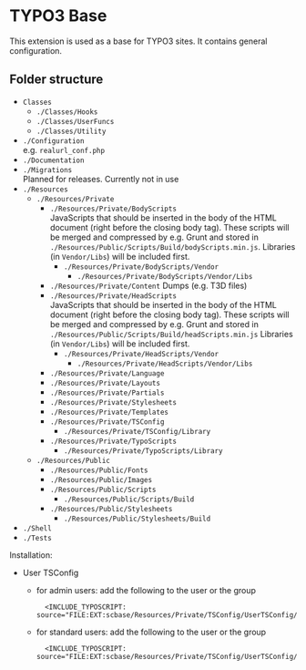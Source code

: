 TYPO3 Base
==========

This extension is used as a base for TYPO3 sites. It contains general configuration.


Folder structure
----------------

* `Classes`
  * `./Classes/Hooks`
  * `./Classes/UserFuncs`
  * `./Classes/Utility`
* `./Configuration`  
  e.g. `realurl_conf.php`
* `./Documentation`
* `./Migrations`  
  Planned for releases. Currently not in use
* `./Resources`
  * `./Resources/Private`
    * `./Resources/Private/BodyScripts`  
      JavaScripts that should be inserted in the body of the HTML document (right before the closing body tag).
      These scripts will be merged and compressed by e.g. Grunt and stored in `./Resources/Public/Scripts/Build/bodyScripts.min.js`.
      Libraries (in `Vendor/Libs`) will be included first.
      * `./Resources/Private/BodyScripts/Vendor`
        * `./Resources/Private/BodyScripts/Vendor/Libs`
    * `./Resources/Private/Content` 
      Dumps (e.g. T3D files)
    * `./Resources/Private/HeadScripts`  
      JavaScripts that should be inserted in the body of the HTML document (right before the closing body tag).
      These scripts will be merged and compressed by e.g. Grunt and stored in `./Resources/Public/Scripts/Build/headScripts.min.js`
      Libraries (in `Vendor/Libs`) will be included first.
      * `./Resources/Private/HeadScripts/Vendor`
        * `./Resources/Private/HeadScripts/Vendor/Libs`
    * `./Resources/Private/Language`
    * `./Resources/Private/Layouts`
    * `./Resources/Private/Partials`
    * `./Resources/Private/Stylesheets`
    * `./Resources/Private/Templates`
    * `./Resources/Private/TSConfig`
      * `./Resources/Private/TSConfig/Library`
    * `./Resources/Private/TypoScripts`
      * `./Resources/Private/TypoScripts/Library`
  * `./Resources/Public`
    * `./Resources/Public/Fonts`
    * `./Resources/Public/Images`
    * `./Resources/Public/Scripts`
      * `./Resources/Public/Scripts/Build`
    * `./Resources/Public/Stylesheets`
      * `./Resources/Public/Stylesheets/Build`
* `./Shell`
* `./Tests`

Installation:

- User TSConfig
  * for admin users: add the following to the user or the group

          <INCLUDE_TYPOSCRIPT: source="FILE:EXT:scbase/Resources/Private/TSConfig/UserTSConfig/Library/adminTS.ts">

  * for standard users: add the following to the user or the group

          <INCLUDE_TYPOSCRIPT: source="FILE:EXT:scbase/Resources/Private/TSConfig/UserTSConfig/Library/userTS.ts">

